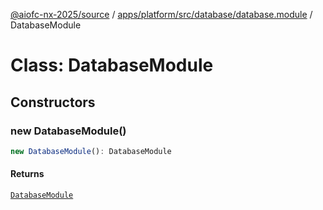 [@aiofc-nx-2025/source](../../../../../../index.md) / [apps/platform/src/database/database.module](../index.md) / DatabaseModule

# Class: DatabaseModule

## Constructors

### new DatabaseModule()

```ts
new DatabaseModule(): DatabaseModule
```

#### Returns

[`DatabaseModule`](DatabaseModule.md)
